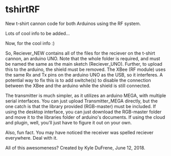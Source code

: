 # tshirtRF
New t-shirt cannon code for both Arduinos using the RF system.

Lots of cool info to be added...

Now, for the cool info :)

So, Reciever_NEW contains all of the files for the reciever on the t-shirt cannon, an arduino UNO. Note that the whole folder is required, and must be named the same as the main sketch (Reciever_UNO). Further, to upload this to the arduino, the shield must be removed. The XBee (RF module) uses the same Rx and Tx pins on the arduino UNO as the USB, so it interferes. A potential way to fix this is to add switche(s) to disable the connection between the XBee and the arduino while the shield is still connected.

The transmitter is much simpler, as it utilizes an arduino MEGA, with multiple serial interfaces. You can just upload Transmitter_MEGA directly, but the one catch is that the library provided (RGB-master) must be included. If using the desktop interface, you can just download the RGB-master folder and move it to the libraries folder of arduino's documents. If using the cloud and plugin, well, you'll just have to figure it out on your own.





Also, fun fact. You may have noticed the receiver was spelled reciever everywhere. Deal with it.


All of this awesomeness? Created by Kyle DuFrene, June 12, 2018.
